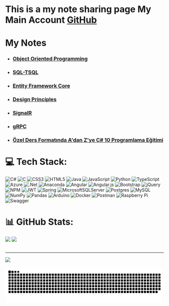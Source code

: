 # This is a my note sharing page My Main Account [GitHub](https://github.com/musauyumaz)

# My Notes
- ### [Object Oriented Programming](https://github.com/musauyumaznotes/CSharp/blob/main/Gen%C3%A7ay%20Y%C4%B1ld%C4%B1z/%C3%96zel%20Ders%20Format%C4%B1nda%20A%E2%80%99dan%20Z%E2%80%99ye%20Nesne%20Tabanl%C4%B1%20Programlama%20E%C4%9Fitimi/ReadMe.md)
- ### [SQL-TSQL](https://github.com/musauyumaznotes/SQL/blob/main/Gen%C3%A7ay%20Y%C4%B1ld%C4%B1z/SQL%20Server%20ve%20T-SQL%20E%C4%9Fitimleri/ReadMe.md)
- ### [Entity Framework Core](https://github.com/musauyumaznotes/EntityFrameworkCore/blob/main/README.md)
- ### [Design Principles](https://github.com/musauyumaznotes/DesignPrinciples/blob/main/README.md)
- ### [SignalR](https://github.com/musauyumaznotes/SignalR/blob/main/SignalR%20%C4%B0le%20Run%20Time%20Uygulama/ReadMe.md)
- ### [gRPC](https://github.com/musauyumaznotes/gRPC/blob/main/gRPC%20K%C3%BCt%C3%BCphanesi/ReadMe.md)
- ### [Özel Ders Formatında A'dan Z'ye C# 10 Programlama Eğitimi](https://github.com/musauyumaznotes/CSharp_10_Programlama_Egitimi/blob/main/README.md)



# 💻 Tech Stack:
![C#](https://img.shields.io/badge/c%23-%23239120.svg?style=for-the-badge&logo=c-sharp&logoColor=white) ![C](https://img.shields.io/badge/c-%2300599C.svg?style=for-the-badge&logo=c&logoColor=white) ![CSS3](https://img.shields.io/badge/css3-%231572B6.svg?style=for-the-badge&logo=css3&logoColor=white) ![HTML5](https://img.shields.io/badge/html5-%23E34F26.svg?style=for-the-badge&logo=html5&logoColor=white) ![Java](https://img.shields.io/badge/java-%23ED8B00.svg?style=for-the-badge&logo=java&logoColor=white) ![JavaScript](https://img.shields.io/badge/javascript-%23323330.svg?style=for-the-badge&logo=javascript&logoColor=%23F7DF1E) ![Python](https://img.shields.io/badge/python-3670A0?style=for-the-badge&logo=python&logoColor=ffdd54) ![TypeScript](https://img.shields.io/badge/typescript-%23007ACC.svg?style=for-the-badge&logo=typescript&logoColor=white) ![Azure](https://img.shields.io/badge/azure-%230072C6.svg?style=for-the-badge&logo=azure-devops&logoColor=white) ![.Net](https://img.shields.io/badge/.NET-5C2D91?style=for-the-badge&logo=.net&logoColor=white) ![Anaconda](https://img.shields.io/badge/Anaconda-%2344A833.svg?style=for-the-badge&logo=anaconda&logoColor=white) ![Angular](https://img.shields.io/badge/angular-%23DD0031.svg?style=for-the-badge&logo=angular&logoColor=white) ![Angular.js](https://img.shields.io/badge/angular.js-%23E23237.svg?style=for-the-badge&logo=angularjs&logoColor=white) ![Bootstrap](https://img.shields.io/badge/bootstrap-%23563D7C.svg?style=for-the-badge&logo=bootstrap&logoColor=white) ![jQuery](https://img.shields.io/badge/jquery-%230769AD.svg?style=for-the-badge&logo=jquery&logoColor=white) ![NPM](https://img.shields.io/badge/NPM-%23000000.svg?style=for-the-badge&logo=npm&logoColor=white) ![JWT](https://img.shields.io/badge/JWT-black?style=for-the-badge&logo=JSON%20web%20tokens) ![Spring](https://img.shields.io/badge/spring-%236DB33F.svg?style=for-the-badge&logo=spring&logoColor=white) ![MicrosoftSQLServer](https://img.shields.io/badge/Microsoft%20SQL%20Sever-CC2927?style=for-the-badge&logo=microsoft%20sql%20server&logoColor=white) ![Postgres](https://img.shields.io/badge/postgres-%23316192.svg?style=for-the-badge&logo=postgresql&logoColor=white) ![MySQL](https://img.shields.io/badge/mysql-%2300f.svg?style=for-the-badge&logo=mysql&logoColor=white) ![NumPy](https://img.shields.io/badge/numpy-%23013243.svg?style=for-the-badge&logo=numpy&logoColor=white) ![Pandas](https://img.shields.io/badge/pandas-%23150458.svg?style=for-the-badge&logo=pandas&logoColor=white) ![Arduino](https://img.shields.io/badge/-Arduino-00979D?style=for-the-badge&logo=Arduino&logoColor=white) ![Docker](https://img.shields.io/badge/docker-%230db7ed.svg?style=for-the-badge&logo=docker&logoColor=white) ![Postman](https://img.shields.io/badge/Postman-FF6C37?style=for-the-badge&logo=postman&logoColor=white) ![Raspberry Pi](https://img.shields.io/badge/-RaspberryPi-C51A4A?style=for-the-badge&logo=Raspberry-Pi) ![Swagger](https://img.shields.io/badge/-Swagger-%23Clojure?style=for-the-badge&logo=swagger&logoColor=white)
# 📊 GitHub Stats:
<div align="left">
<img src="https://github-readme-stats.vercel.app/api?username=musauyumaznotes&theme=tokyonight&hide_border=true&include_all_commits=true&count_private=true" style="width:450px">
<img src="https://github-readme-streak-stats.herokuapp.com/?user=musauyumaznotes&theme=tokyonight&hide_border=true">
</div>
<div align="center">
<img src="https://github-readme-stats.vercel.app/api/top-langs/?username=musauyumaznotes&amp;theme=tokyonight&amp;hide_border=true&amp;include_all_commits=true&amp;count_private=true&amp;layout=compact" alt="">
</div>


---
[![](https://visitcount.itsvg.in/api?id=musauyumaznotes&icon=0&color=3)](https://visitcount.itsvg.in)



![snake gif](https://github.com/musauyumaznotes/musauyumaznotes/blob/output/github-contribution-grid-snake-dark.svg)
